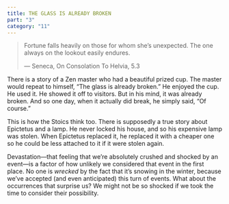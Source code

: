 ```yaml
---
title: THE GLASS IS ALREADY BROKEN
part: "3"
category: "11"
---
```


> Fortune falls heavily on those for whom she’s unexpected. The one always on the lookout easily endures.
>
> — Seneca, On Consolation To Helvia, 5.3

There is a story of a Zen master who had a beautiful prized cup. The master would repeat to himself, “The glass is already broken.” He enjoyed the cup. He used it. He showed it off to visitors. But in his mind, it was already broken. And so one day, when it actually did break, he simply said, “Of course.”

This is how the Stoics think too. There is supposedly a true story about Epictetus and a lamp. He never locked his house, and so his expensive lamp was stolen. When Epictetus replaced it, he replaced it with a cheaper one so he could be less attached to it if it were stolen again.

Devastation—that feeling that we’re absolutely crushed and shocked by an event—is a factor of how unlikely we considered that event in the first place. No one is _wrecked_ by the fact that it’s snowing in the winter, because we’ve accepted (and even anticipated) this turn of events. What about the occurrences that surprise us? We might not be so shocked if we took the time to consider their possibility.
